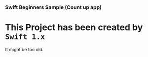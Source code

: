 ### Swift Beginners Sample (Count up app)  
# This Project has been created by `Swift 1.x`   
  

It might be too old.